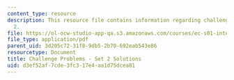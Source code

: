 ```yaml
---
content_type: resource
description: This resource file contains information regarding challenge problem set
  2.
file: https://ol-ocw-studio-app-qa.s3.amazonaws.com/courses/ec-s01-internet-technology-in-local-and-global-communities-spring-2005-summer-2005/d3ef52af7cde3fc317e4aa1d75dcea81_MITEC_S01S05_chal_prob2sol.pdf
file_type: application/pdf
parent_uid: 3d205c72-31f8-9db5-2b70-692eab543e86
resourcetype: Document
title: Challenge Problems - Set 2 Solutions
uid: d3ef52af-7cde-3fc3-17e4-aa1d75dcea81
---
```

